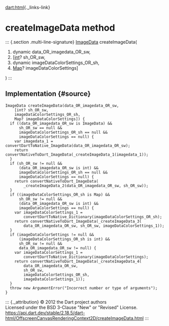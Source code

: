 [dart:html](../../dart-html/dart-html-library){._links-link}

createImageData method
======================

::: {.section .multi-line-signature}
[ImageData](../imagedata-class) createImageData(

1.  dynamic data\_OR\_imagedata\_OR\_sw,
2.  \[[int](../../dart-core/int-class)? sh\_OR\_sw,
3.  dynamic imageDataColorSettings\_OR\_sh,
4.  [Map](../../dart-core/map-class)? imageDataColorSettings\]

)
:::

Implementation {#source}
--------------

``` {.language-dart data-language="dart"}
ImageData createImageData(data_OR_imagedata_OR_sw,
    [int? sh_OR_sw,
    imageDataColorSettings_OR_sh,
    Map? imageDataColorSettings]) {
  if ((data_OR_imagedata_OR_sw is ImageData) &&
      sh_OR_sw == null &&
      imageDataColorSettings_OR_sh == null &&
      imageDataColorSettings == null) {
    var imagedata_1 = convertDartToNative_ImageData(data_OR_imagedata_OR_sw);
    return convertNativeToDart_ImageData(_createImageData_1(imagedata_1));
  }
  if (sh_OR_sw != null &&
      (data_OR_imagedata_OR_sw is int) &&
      imageDataColorSettings_OR_sh == null &&
      imageDataColorSettings == null) {
    return convertNativeToDart_ImageData(
        _createImageData_2(data_OR_imagedata_OR_sw, sh_OR_sw));
  }
  if ((imageDataColorSettings_OR_sh is Map) &&
      sh_OR_sw != null &&
      (data_OR_imagedata_OR_sw is int) &&
      imageDataColorSettings == null) {
    var imageDataColorSettings_1 =
        convertDartToNative_Dictionary(imageDataColorSettings_OR_sh);
    return convertNativeToDart_ImageData(_createImageData_3(
        data_OR_imagedata_OR_sw, sh_OR_sw, imageDataColorSettings_1));
  }
  if (imageDataColorSettings != null &&
      (imageDataColorSettings_OR_sh is int) &&
      sh_OR_sw != null &&
      data_OR_imagedata_OR_sw != null) {
    var imageDataColorSettings_1 =
        convertDartToNative_Dictionary(imageDataColorSettings);
    return convertNativeToDart_ImageData(_createImageData_4(
        data_OR_imagedata_OR_sw,
        sh_OR_sw,
        imageDataColorSettings_OR_sh,
        imageDataColorSettings_1));
  }
  throw new ArgumentError("Incorrect number or type of arguments");
}
```

::: {._attribution}
© 2012 the Dart project authors\
Licensed under the BSD 3-Clause \"New\" or \"Revised\" License.\
<https://api.dart.dev/stable/2.18.5/dart-html/OffscreenCanvasRenderingContext2D/createImageData.html>
:::
